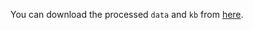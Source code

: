 You can download the processed `data` and `kb` from [here](https://drive.google.com/drive/folders/1qL-_dN5Vyfkqp-arZm7hE8FB-IkdjpE8?usp=sharing).

